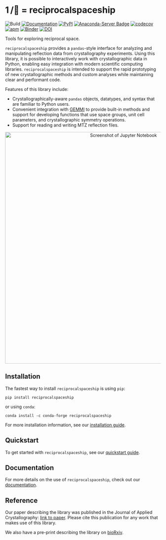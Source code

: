 # 1 /:rocket: = reciprocalspaceship
![Build](https://github.com/rs-station/reciprocalspaceship/workflows/Build/badge.svg)
[![Documentation](https://github.com/rs-station/reciprocalspaceship/workflows/Documentation/badge.svg)](https://rs-station.github.io/reciprocalspaceship)
[![PyPI](https://img.shields.io/pypi/v/reciprocalspaceship?color=blue)](https://pypi.org/project/reciprocalspaceship/)
[![Anaconda-Server Badge](https://anaconda.org/conda-forge/reciprocalspaceship/badges/version.svg)](https://anaconda.org/conda-forge/reciprocalspaceship)
[![codecov](https://codecov.io/gh/rs-station/reciprocalspaceship/branch/main/graph/badge.svg)](https://codecov.io/gh/rs-station/reciprocalspaceship)
[![apm](https://img.shields.io/apm/l/vim-mode.svg)](https://github.com/rs-station/reciprocalspaceship/blob/main/LICENSE)
[![Binder](https://mybinder.org/badge_logo.svg)](https://mybinder.org/v2/gh/rs-station/reciprocalspaceship/main?filepath=docs%2Fexamples)
[![DOI](https://img.shields.io/badge/DOI-10.1107%2FS160057672100755X-blue)](https://doi.org/10.1107/S160057672100755X)

Tools for exploring reciprocal space.

`reciprocalspaceship` provides a `pandas`-style interface for
analyzing and manipulating reflection data from crystallography
experiments. Using this library, it is possible to interactively
work with crystallographic data in Python, enabling easy
integration with modern scientific computing libraries. `reciprocalspaceship`
is intended to support the rapid prototyping of new crystallographic methods and
custom analyses while maintaining clear and performant code.

Features of this library include:

- Crystallographically-aware `pandas` objects, datatypes, and syntax that are familiar to Python users.
- Convenient integration with [GEMMI](https://gemmi.readthedocs.io/en/latest/) to provide built-in methods and
  support for developing functions that use space groups, unit cell parameters, and crystallographic
  symmetry operations.
- Support for reading and writing MTZ reflection files.

<p align="center">
  <img src="docs/img/screenshot.png" width=750 title="Screenshot of Jupyter Notebook">
</p>

## Installation

The fastest way to install `reciprocalspaceship` is using `pip`:

```
pip install reciprocalspaceship
```

or using `conda`:

```
conda install -c conda-forge reciprocalspaceship
```

For more installation information, see our [installation guide](https://rs-station.github.io/reciprocalspaceship/userguide/installation.html).

## Quickstart

To get started with `reciprocalspaceship`, see our [quickstart guide](https://rs-station.github.io/reciprocalspaceship/examples/quickstart.html).

## Documentation

For more details on the use of `reciprocalspaceship`, check out our [documentation](https://rs-station.github.io/reciprocalspaceship).

## Reference

Our paper describing the library was published in the Journal of Applied Crystallography: [link to paper](https://doi.org/10.1107/S160057672100755X).
Please cite this publication for any work that makes use of this library.

We also have a pre-print describing the library on [bioRxiv](https://www.biorxiv.org/content/10.1101/2021.02.03.429617v1).

